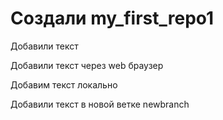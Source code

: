 # Создали my_first_repo1

Добавили текст

Добавили текст через web браузер

Добавим текст локально

Добавили текст в новой ветке newbranch
